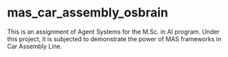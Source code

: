 # mas_car_assembly_osbrain
This is an assignment of Agent Systems for the M.Sc. in AI program. Under this project, it is subjected to demonstrate the power of MAS frameworks in Car Assembly Line.
